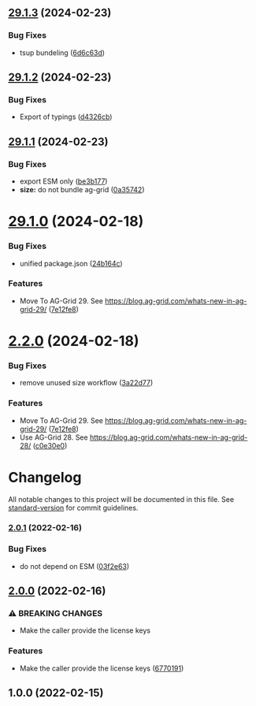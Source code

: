 ## [29.1.3](https://github.com/mdornseif/react-use-aggrid-enterprise/compare/v29.1.2...v29.1.3) (2024-02-23)

### Bug Fixes

- tsup bundeling ([6d6c63d](https://github.com/mdornseif/react-use-aggrid-enterprise/commit/6d6c63d75dd5d806d9401abe113a07fc577d04e2))

## [29.1.2](https://github.com/mdornseif/react-use-aggrid-enterprise/compare/v29.1.1...v29.1.2) (2024-02-23)

### Bug Fixes

- Export of typings ([d4326cb](https://github.com/mdornseif/react-use-aggrid-enterprise/commit/d4326cbaab0026e6cfaf4db238ab4fa5cfd75d54))

## [29.1.1](https://github.com/mdornseif/react-use-aggrid-enterprise/compare/v29.1.0...v29.1.1) (2024-02-23)

### Bug Fixes

- export ESM only ([be3b177](https://github.com/mdornseif/react-use-aggrid-enterprise/commit/be3b177382f2531faad3b372b43ce2146aaad16b))
- **size:** do not bundle ag-grid ([0a35742](https://github.com/mdornseif/react-use-aggrid-enterprise/commit/0a3574207c6be0992e80702215b1964d3b2c21f0))

# [29.1.0](https://github.com/mdornseif/react-use-aggrid-enterprise/compare/v29.0.0...v29.1.0) (2024-02-18)

### Bug Fixes

- unified package.json ([24b164c](https://github.com/mdornseif/react-use-aggrid-enterprise/commit/24b164c660ca3a1d0183881757f2b04ea36385af))

### Features

- Move To AG-Grid 29. See https://blog.ag-grid.com/whats-new-in-ag-grid-29/ ([7e12fe8](https://github.com/mdornseif/react-use-aggrid-enterprise/commit/7e12fe82895052f0c5b5b414f00fee8414e061f9))

# [2.2.0](https://github.com/mdornseif/react-use-aggrid-enterprise/compare/v2.1.1...v2.2.0) (2024-02-18)

### Bug Fixes

- remove unused size workflow ([3a22d77](https://github.com/mdornseif/react-use-aggrid-enterprise/commit/3a22d77bb9afd1ffdcc55ad346cfbac4c789fe22))

### Features

- Move To AG-Grid 29. See https://blog.ag-grid.com/whats-new-in-ag-grid-29/ ([7e12fe8](https://github.com/mdornseif/react-use-aggrid-enterprise/commit/7e12fe82895052f0c5b5b414f00fee8414e061f9))
- Use AG-Grid 28. See https://blog.ag-grid.com/whats-new-in-ag-grid-28/ ([c0e30e0](https://github.com/mdornseif/react-use-aggrid-enterprise/commit/c0e30e0e40c92939dac5326eba297e2e5ed8a0be))

# Changelog

All notable changes to this project will be documented in this file. See [standard-version](https://github.com/conventional-changelog/standard-version) for commit guidelines.

### [2.0.1](https://github.com/mdornseif/react-use-aggrid-enterprise/compare/v2.0.0...v2.0.1) (2022-02-16)

### Bug Fixes

- do not depend on ESM ([03f2e63](https://github.com/mdornseif/react-use-aggrid-enterprise/commit/03f2e6300adc390f4fa8689fcc894a20656ab18f))

## [2.0.0](https://github.com/mdornseif/react-use-aggrid-enterprise/compare/v1.0.0...v2.0.0) (2022-02-16)

### ⚠ BREAKING CHANGES

- Make the caller provide the license keys

### Features

- Make the caller provide the license keys ([6770191](https://github.com/mdornseif/react-use-aggrid-enterprise/commit/6770191c67cc200e1647d3bb85028297631af14b))

## 1.0.0 (2022-02-15)
